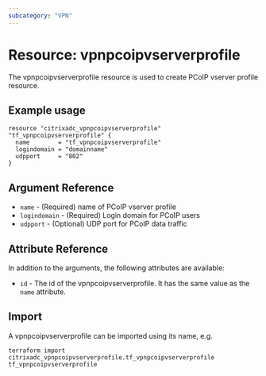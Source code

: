 ```yaml
---
subcategory: "VPN"
---
```


# Resource: vpnpcoipvserverprofile

The vpnpcoipvserverprofile resource is used to create PCoIP vserver profile resource.


## Example usage

```hcl
resource "citrixadc_vpnpcoipvserverprofile" "tf_vpnpcoipvserverprofile" {
  name        = "tf_vpnpcoipvserverprofile"
  logindomain = "domainname"
  udpport     = "802"
}
```


## Argument Reference

* `name` - (Required) name of PCoIP vserver profile
* `logindomain` - (Required) Login domain for PCoIP users
* `udpport` - (Optional) UDP port for PCoIP data traffic


## Attribute Reference

In addition to the arguments, the following attributes are available:

* `id` - The id of the vpnpcoipvserverprofile. It has the same value as the `name` attribute.


## Import

A vpnpcoipvserverprofile can be imported using its name, e.g.

```shell
terraform import citrixadc_vpnpcoipvserverprofile.tf_vpnpcoipvserverprofile tf_vpnpcoipvserverprofile
```

